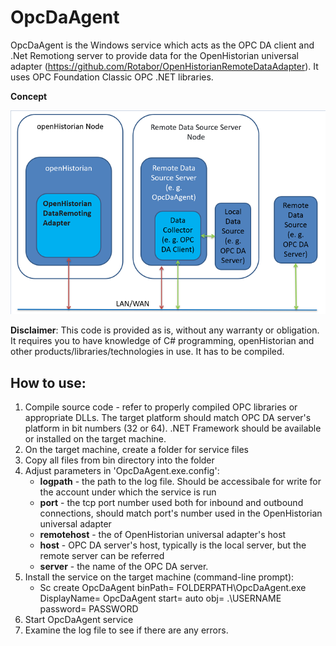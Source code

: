 # OpcDaAgent
OpcDaAgent is the Windows service which acts as the OPC DA client and .Net Remotiong server to provide data for the OpenHistorian universal adapter (https://github.com/Rotabor/OpenHistorianRemoteDataAdapter).
It uses OPC Foundation Classic OPC .NET libraries.

**Concept**

![openHistorian Web Interface](https://github.com/Rotabor/OpcDaAgent/blob/master/GitHubResources/OpenHistorianDataRemotingAdapter.png)

**Disclaimer**: This code is provided as is, without any warranty or obligation. It requires you to have knowledge of C# programming, openHistorian and other products/libraries/technologies in use. It has to be compiled.

## How to use:
1. Compile source code - refer to properly compiled OPC libraries or appropriate DLLs. The target platform should match OPC DA server's platform in bit numbers (32 or 64). .NET Framework should be available or installed on the target machine.
2. On the target machine, create a folder for service files 
3. Copy all files from bin directory into the folder
4. Adjust parameters in 'OpcDaAgent.exe.config':
    - **logpath** - the path to the log file. Should be accessibale for write for the account under which the service is run
    - **port** - the tcp port number used both for inbound and outbound connections, should match port's number used in the OpenHistorian universal adapter
    - **remotehost** - the of OpenHistorian universal adapter's host 
    - **host** - OPC DA server's host, typically is the local server, but the remote server can be referred 
    - **server** - the name of the OPC DA server.
5. Install the service on the target machine (command-line prompt):
    - Sc create OpcDaAgent binPath= FOLDERPATH\OpcDaAgent.exe DisplayName= OpcDaAgent start= auto obj= .\USERNAME password= PASSWORD
6. Start OpcDaAgent service
7. Examine the log file to see if there are any errors.
